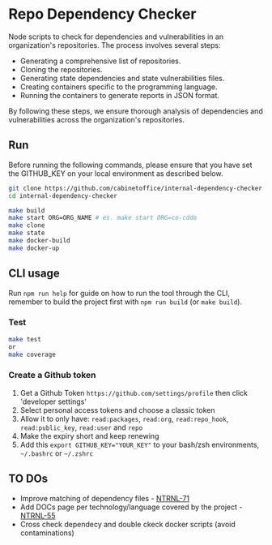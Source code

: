 # Repo Dependency Checker

Node scripts to check for dependencies and vulnerabilities in an organization's repositories. The process involves several steps:

- Generating a comprehensive list of repositories.
- Cloning the repositories.
- Generating state dependencies and state vulnerabilities files.
- Creating containers specific to the programming language.
- Running the containers to generate reports in JSON format.

By following these steps, we ensure thorough analysis of dependencies and vulnerabilities across the organization's repositories.

## Run

Before running the following commands, please ensure that you have set the GITHUB_KEY on your local environment as described below.

```bash
git clone https://github.com/cabinetoffice/internal-dependency-checker.git
cd internal-dependency-checker

make build
make start ORG=ORG_NAME # es. make start ORG=co-cddo
make clone
make state
make docker-build
make docker-up
```

## CLI usage

Run `npm run help` for guide on how to run the tool through the CLI, remember to build the project first with `npm run build` (or `make build`).

### Test

```bash
make test
or
make coverage
```

### Create a Github token

1. Get a Github Token `https://github.com/settings/profile` then click 'developer settings'
2. Select personal access tokens and choose a classic token
3. Allow it to only have: `read:packages`, `read:org`, `read:repo_hook`, `read:public_key`, `read:user` and `repo`
4. Make the expiry short and keep renewing
5. Add this `export GITHUB_KEY="YOUR_KEY"` to your bash/zsh environments, `~/.bashrc` or `~/.zshrc`

## TO DOs

- Improve matching of dependency files - [NTRNL-71](https://technologyprogramme.atlassian.net/browse/NTRNL-71)
- Add DOCs page per technology/language covered by the project - [NTRNL-55](https://technologyprogramme.atlassian.net/browse/NTRNL-55)
- Cross check dependecy and double ckeck docker scripts (avoid contaminations)

